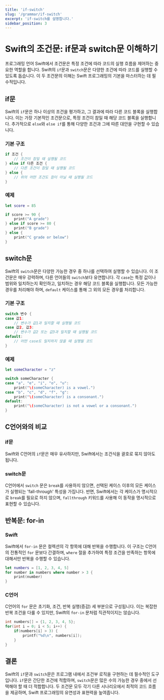 ```yaml
---
title: 'if-switch'
slug: '/grammar/if-switch'
excerpt: 'if-switch를 설명합니다.'
sidebar_position: 3
---
```


# Swift의 조건문: if문과 switch문 이해하기

프로그래밍 언어 Swift에서 조건문은 특정 조건에 따라 코드의 실행 흐름을 제어하는 중요한 역할을 합니다. Swift의 `if`문과 `switch`문은 다양한 조건에 따라 코드를 실행할 수 있도록 돕습니다. 이 두 조건문의 이해는 Swift 프로그래밍의 기본을 마스터하는 데 필수적입니다.

## if문

Swift의 `if`문은 하나 이상의 조건을 평가하고, 그 결과에 따라 다른 코드 블록을 실행합니다. 이는 가장 기본적인 조건문으로, 특정 조건이 참일 때 해당 코드 블록을 실행합니다. 추가적으로 `else`와 `else if`를 통해 다양한 조건과 그에 따른 대안을 구현할 수 있습니다.

### 기본 구조

```swift
if 조건 {
    // 조건이 참일 때 실행될 코드
} else if 다른 조건 {
    // 다른 조건이 참일 때 실행될 코드
} else {
    // 위의 어떤 조건도 참이 아닐 때 실행될 코드
}
```

### 예제

```swift
let score = 85

if score >= 90 {
    print("A grade")
} else if score >= 80 {
    print("B grade")
} else {
    print("C grade or below")
}
```

## switch문

Swift의 `switch`문은 다양한 가능한 경우 중 하나를 선택하여 실행할 수 있습니다. 이 조건문은 매우 강력하며, 다른 언어들의 `switch`보다 유연합니다. 각 `case`는 특정 값이나 범위와 일치하는지 확인하고, 일치하는 경우 해당 코드 블록을 실행합니다. 모든 가능한 경우를 처리해야 하며, `default` 케이스를 통해 그 외의 모든 경우를 처리합니다.

### 기본 구조

```swift
switch 변수 {
case 값1:
    // 변수가 값1과 일치할 때 실행될 코드
case 값2, 값3:
    // 변수가 값2 또는 값3과 일치할 때 실행될 코드
default:
    // 어떤 case도 일치하지 않을 때 실행될 코드
}
```

### 예제

```swift
let someCharacter = "z"

switch someCharacter {
case "a", "e", "i", "o", "u":
    print("\(someCharacter) is a vowel.")
case "b", "c", "d", "f", "g":
    print("\(someCharacter) is a consonant.")
default:
    print("\(someCharacter) is not a vowel or a consonant.")
}
```

## C언어와의 비교

### if문

Swift와 C언어의 `if`문은 매우 유사하지만, Swift에서는 조건식을 괄호로 묶지 않아도 됩니다.

### switch문

C언어에서 `switch` 문은 `break`를 사용하지 않으면, 선택된 케이스 이후의 모든 케이스가 실행되는 'fall-through' 특성을 가집니다. 반면, Swift에서는 각 케이스가 명시적으로 `break`를 필요로 하지 않으며, `fallthrough` 키워드를 사용해 이 동작을 명시적으로 표현할 수 있습니다.

## 반복문: for-in

### Swift

Swift에서 `for-in` 문은 컬렉션의 각 항목에 대해 반복을 수행합니다. 이 구조는 C언어의 전통적인 `for` 문보다 간결하며, `where` 절을 추가하여 특정 조건을 만족하는 항목에 대해서만 반복을 수행할 수 있습니다.

```swift
let numbers = [1, 2, 3, 4, 5]
for number in numbers where number > 3 {
    print(number)
}
```

### C언어

C언어의 `for` 문은 초기화, 조건, 반복 실행(증감) 세 부분으로 구성됩니다. 이는 복잡한 반복 조건을 다룰 수 있지만, Swift의 `for-in` 문처럼 직관적이지는 않습니다.

```c
int numbers[] = {1, 2, 3, 4, 5};
for(int i = 0; i < 5; i++) {
    if(numbers[i] > 3) {
        printf("%d\n", numbers[i]);
    }
}
```

## 결론

Swift의 `if`문과 `switch`문은 프로그램 내에서 조건부 로직을 구현하는 데 필수적인 도구입니다. `if`문은 간단한 조건에 적합하며, `switch`문은 많은 수의 가능한 경우 중에서 선택해야 할 때 더 적합합니다. 두 조건문 모두 각기 다른 시나리오에서 최적의 코드 흐름을 제공하며, Swift 프로그래밍의 유연성과 표현력을 높여줍니다.